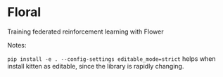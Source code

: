 # Floral
Training federated reinforcement learning with Flower

Notes:

`pip install -e . --config-settings editable_mode=strict` helps when install kitten as editable, since the library is rapidly changing.